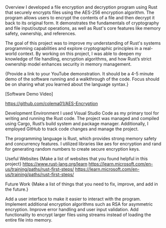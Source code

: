 Overview
I developed a file encryption and decryption program using Rust that securely encrypts files using the AES-256 encryption algorithm. The program allows users to encrypt the contents of a file and then decrypt it back to its original form. It demonstrates the fundamentals of cryptography and file input/output operations, as well as Rust's core features like memory safety, ownership, and references.

The goal of this project was to improve my understanding of Rust's systems programming capabilities and explore cryptographic principles in a real-world context. By working on this project, I was able to deepen my knowledge of file handling, encryption algorithms, and how Rust’s strict ownership model enhances security in memory management.

{Provide a link to your YouTube demonstration. It should be a 4-5 minute demo of the software running and a walkthrough of the code. Focus should be on sharing what you learned about the language syntax.}

[Software Demo Video] 

https://github.com/colema01/AES-Encryption

Development Environment
I used Visual Studio Code as my primary tool for writing and running the Rust code. The project was managed and compiled using Cargo, Rust’s build system and package manager. Additionally, I employed GitHub to track code changes and manage the project.

The programming language is Rust, which provides strong memory safety and concurrency features. I utilized libraries like aes for encryption and rand for generating random numbers to create secure encryption keys.

Useful Websites
{Make a list of websites that you found helpful in this project}
https://www.rust-lang.org/learn
https://learn.microsoft.com/en-us/training/paths/rust-first-steps/
https://learn.microsoft.com/en-us/training/paths/rust-first-steps/

Future Work
{Make a list of things that you need to fix, improve, and add in the future.}

Add a user interface to make it easier to interact with the program.
Implement additional encryption algorithms such as RSA for asymmetric encryption.
Improve error handling and user input validation.
Add functionality to encrypt larger files using streams instead of loading the entire file into memory.
